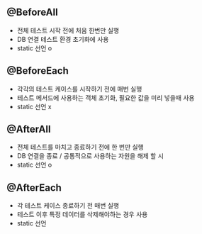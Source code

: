 ## @BeforeAll
- 전체 테스트 시작 전에 처음 한번만 실행
- DB 연결 테스트 환경 초기화에 사용
- static 선언 o
## @BeforeEach
- 각각의 테스트 케이스를 시작하기 전에 매번 실행
- 테스트 메서드에 사용하는 객체 초기화, 필요한 값을 미리 넣을때 사용
- static 선언 x

## @AfterAll
- 전체 테스트를 마치고 종료하기 전에 한 번만 실행
- DB 연결을 종료 / 공통적으로 사용하는 자원을 해제 할 시
- static 선언 o
## @AfterEach
- 각 테스트 케이스 종료하기 전 매번 실행
- 테스트 이후 특정 데이터를 삭제해야하는 경우 사용
- static 선언 